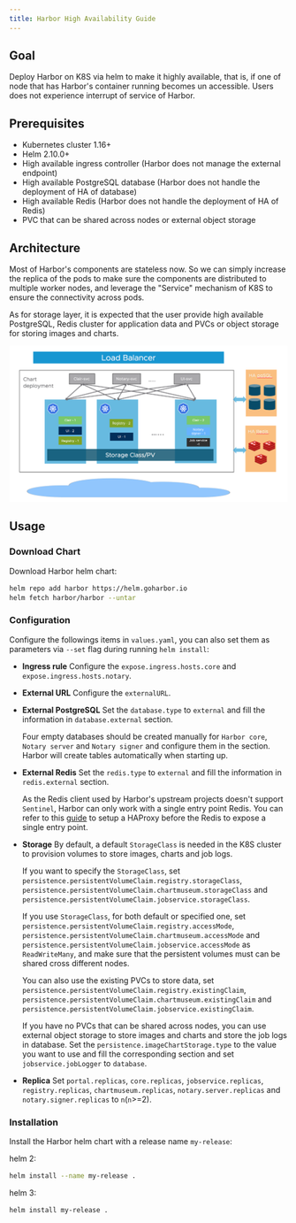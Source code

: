 ```yaml
---
title: Harbor High Availability Guide
---
```


## Goal

Deploy Harbor on K8S via helm to make it highly available, that is, if one of node that has Harbor's container running becomes un accessible. Users does not experience interrupt of service of Harbor.

## Prerequisites

- Kubernetes cluster 1.16+
- Helm 2.10.0+
- High available ingress controller (Harbor does not manage the external endpoint)
- High available PostgreSQL database (Harbor does not handle the deployment of HA of database)
- High available Redis (Harbor does not handle the deployment of HA of Redis)
- PVC that can be shared across nodes or external object storage

## Architecture

Most of Harbor's components are stateless now.  So we can simply increase the replica of the pods to make sure the components are distributed to multiple worker nodes, and leverage the "Service" mechanism of K8S to ensure the connectivity across pods.

As for storage layer, it is expected that the user provide high available PostgreSQL, Redis cluster for application data and PVCs or object storage for storing images and charts.

![HA](img/ha.png)

## Usage

### Download Chart

Download Harbor helm chart:

```bash
helm repo add harbor https://helm.goharbor.io
helm fetch harbor/harbor --untar
```

### Configuration

Configure the followings items in `values.yaml`, you can also set them as parameters via `--set` flag during running `helm install`:

- **Ingress rule**
   Configure the `expose.ingress.hosts.core` and `expose.ingress.hosts.notary`.
- **External URL**
   Configure the `externalURL`.
- **External PostgreSQL**
   Set the `database.type` to `external` and fill the information in `database.external` section.

   Four empty databases should be created manually for `Harbor core`, `Notary server` and `Notary signer` and configure them in the section. Harbor will create tables automatically when starting up.
- **External Redis**
   Set the `redis.type` to `external` and fill the information in `redis.external` section.

   As the Redis client used by Harbor's upstream projects doesn't support `Sentinel`, Harbor can only work with a single entry point Redis. You can refer to this [guide](https://community.pivotal.io/s/article/How-to-setup-HAProxy-and-Redis-Sentinel-for-automatic-failover-between-Redis-Master-and-Slave-servers) to setup a HAProxy before the Redis to expose a single entry point.
- **Storage**
   By default, a default `StorageClass` is needed in the K8S cluster to provision volumes to store images, charts and job logs.

   If you want to specify the `StorageClass`, set `persistence.persistentVolumeClaim.registry.storageClass`, `persistence.persistentVolumeClaim.chartmuseum.storageClass` and `persistence.persistentVolumeClaim.jobservice.storageClass`.

   If you use `StorageClass`, for both default or specified one, set `persistence.persistentVolumeClaim.registry.accessMode`, `persistence.persistentVolumeClaim.chartmuseum.accessMode` and `persistence.persistentVolumeClaim.jobservice.accessMode` as `ReadWriteMany`, and make sure that the persistent volumes must can be shared cross different nodes.

   You can also use the existing PVCs to store data, set `persistence.persistentVolumeClaim.registry.existingClaim`, `persistence.persistentVolumeClaim.chartmuseum.existingClaim` and `persistence.persistentVolumeClaim.jobservice.existingClaim`.

   If you have no PVCs that can be shared across nodes, you can use external object storage to store images and charts and store the job logs in database. Set the `persistence.imageChartStorage.type` to the value you want to use and fill the corresponding section and set `jobservice.jobLogger` to `database`.

- **Replica**
   Set `portal.replicas`, `core.replicas`, `jobservice.replicas`, `registry.replicas`, `chartmuseum.replicas`, `notary.server.replicas` and `notary.signer.replicas` to `n`(`n`>=2).

### Installation

Install the Harbor helm chart with a release name `my-release`:  

helm 2:
```bash
helm install --name my-release .
```
helm 3:
```
helm install my-release .
```
